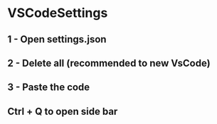 # VSCodeSettings
## 1 - Open settings.json
## 2 - Delete all (recommended to new VsCode)
## 3 - Paste the code

## Ctrl + Q to open side bar
